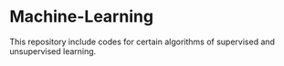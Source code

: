 # Machine-Learning
This repository include codes for certain algorithms of supervised and unsupervised learning.
